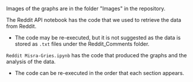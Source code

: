Images of the graphs are in the folder "Images" in the repository.

The Reddit API notebook has the code that we used to retrieve the data from Reddit.
- The code may be re-executed, but it is not suggested as the data is stored as `.txt` files under the Reddit_Comments folder.

`Reddit Misra-Gries.ipynb` has the code that produced the graphs and the analysis of the data.
- The code can be re-executed in the order that each section appears.
